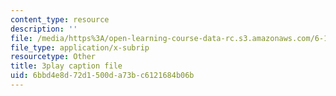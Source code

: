 ```yaml
---
content_type: resource
description: ''
file: /media/https%3A/open-learning-course-data-rc.s3.amazonaws.com/6-172-performance-engineering-of-software-systems-fall-2018/6bbd4e8d72d1500da73bc6121684b06b_H-1-X9bkop8.vtt
file_type: application/x-subrip
resourcetype: Other
title: 3play caption file
uid: 6bbd4e8d-72d1-500d-a73b-c6121684b06b
---
```

